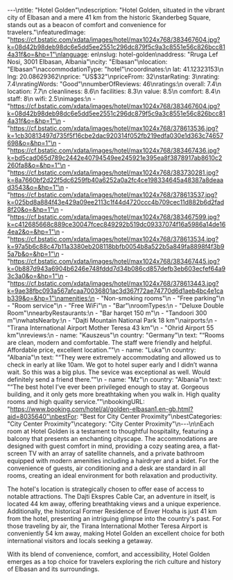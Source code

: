 ---\ntitle: "Hotel Golden"\ndescription: "Hotel Golden, situated in the vibrant city of Elbasan and a mere 41 km from the historic Skanderbeg Square, stands out as a beacon of comfort and convenience for travelers."\nfeaturedImage: "https://cf.bstatic.com/xdata/images/hotel/max1024x768/383467604.jpg?k=08d42b98deb98dc6e5dd5ee2551c296dc879f5c9a3c8551e56c826bcc814a31f&o=&hp=1"\nlanguage: en\nslug: hotel-golden\naddress: "Rruga Lef Nosi, 3001 Elbasan, Albania"\ncity: "Elbasan"\nlocation: "Elbasan"\naccommodationType: "hotel"\ncoordinates:\n  lat: 41.12323153\n  lng: 20.08629362\nprice: "US$32"\npriceFrom: 32\nstarRating: 3\nrating: 7.4\nratingWords: "Good"\nnumberOfReviews: 46\nratings:\n  overall: 7.4\n  location: 7.7\n  cleanliness: 8.6\n  facilities: 8.3\n  value: 8.5\n  comfort: 8.4\n  staff: 8\n  wifi: 2.5\nimages:\n  - "https://cf.bstatic.com/xdata/images/hotel/max1024x768/383467604.jpg?k=08d42b98deb98dc6e5dd5ee2551c296dc879f5c9a3c8551e56c826bcc814a31f&o=&hp=1"\n  - "https://cf.bstatic.com/xdata/images/hotel/max1024x768/378613536.jpg?k=1cb30813497d735f5f16cbe2dac920314f052fb219edfa030e1d363c74657698&o=&hp=1"\n  - "https://cf.bstatic.com/xdata/images/hotel/max1024x768/383467436.jpg?k=bd5cad065d789c2442e40794549ee245921e395ea8f3878917ab8610c2260fa8&o=&hp=1"\n  - "https://cf.bstatic.com/xdata/images/hotel/max1024x768/383730281.jpg?k=8a7660bf2d22f5dc6259fb40a6252a0a2fc4ce198334645a48387a8deaad3543&o=&hp=1"\n  - "https://cf.bstatic.com/xdata/images/hotel/max1024x768/378613537.jpg?k=025bd8a884f43e429a09ee2113c1f44d4720ccc4b709cec11d882b6d2fad8f20&o=&hp=1"\n  - "https://cf.bstatic.com/xdata/images/hotel/max1024x768/383467599.jpg?k=c412685668c889ce30047fcec849292b519dc09337074f16a5986a14de164ea2&o=&hp=1"\n  - "https://cf.bstatic.com/xdata/images/hotel/max1024x768/378613534.jpg?k=97a5b6c88c47b11a3380eb208118bbfb0054b8a522b5a849fa8898f4f3b95a7b&o=&hp=1"\n  - "https://cf.bstatic.com/xdata/images/hotel/max1024x768/383467445.jpg?k=0b887d943a6904b6246e748fddd7d34b086cd857defb3eb603ecfef64a93c3a0&o=&hp=1"\n  - "https://cf.bstatic.com/xdata/images/hotel/max1024x768/378613443.jpg?k=9ae38fbc093a567afcaa70036801ac3d367f72ae74770d6d1aeb4bc4e1cab339&o=&hp=1"\namenities:\n  - "Non-smoking rooms"\n  - "Free parking"\n  - "Room service"\n  - "Free WiFi"\n  - "Bar"\nroomTypes:\n  - "Deluxe Double Room"\nnearbyRestaurants:\n  - "Bar harqet 150 m"\n  - "Tandoori 300 m"\nwhatsNearby:\n  - "Dajti Mountain National Park 18 km"\nairports:\n  - "Tirana International Airport Mother Teresa 43 km"\n  - "Ohrid Airport 55 km"\nreviews:\n  - name: "Kauszeus"\n    country: "Germany"\n    text: "“Rooms are clean, modern and comfortable.
The staff were friendly and helpful.
Affordable price, excellent location.”"\n  - name: "Luka"\n    country: "Albania"\n    text: "“They were extremely accommodating and allowed us to check in early at like 10am. We got to hotel super early and I didn’t wanna wait. So this was a big plus. The sevice was exceptional as well. Would definitely send a friend there.”"\n  - name: "Mz"\n    country: "Albania"\n    text: "“The best hotel I’ve ever been privileged enough to stay at. Gorgeous building, and it only gets more breathtaking when you walk in. High quality rooms and high quality service.”"\nbookingURL: "https://www.booking.com/hotel/al/golden-elbasan1.en-gb.html?aid=8035640"\nbestFor: "Best for City Center Proximity"\nbestCategories: "City Center Proximity"\ncategory: "City Center Proximity"\n---\n\nEach room at Hotel Golden is a testament to thoughtful hospitality, featuring a balcony that presents an enchanting cityscape. The accommodations are designed with guest comfort in mind, providing a cozy seating area, a flat-screen TV with an array of satellite channels, and a private bathroom equipped with modern amenities including a hairdryer and a bidet. For the convenience of guests, air conditioning and a desk are standard in all rooms, creating an ideal environment for both relaxation and productivity.

The hotel's location is strategically chosen to offer ease of access to notable attractions. The Dajti Ekspres Cable Car, an adventure in itself, is located 44 km away, offering breathtaking views and a unique experience. Additionally, the historical Former Residence of Enver Hoxha is just 41 km from the hotel, presenting an intriguing glimpse into the country's past. For those traveling by air, the Tirana International Mother Teresa Airport is conveniently 54 km away, making Hotel Golden an excellent choice for both international visitors and locals seeking a getaway.

With its blend of convenience, comfort, and accessibility, Hotel Golden emerges as a top choice for travelers exploring the rich culture and history of Elbasan and its surroundings.